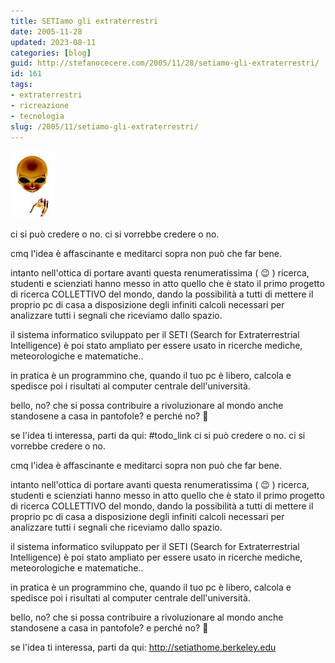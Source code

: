 ```yaml
---
title: SETIamo gli extraterrestri
date: 2005-11-28
updated: 2023-08-11
categories: [blog]
guid: http://stefanocecere.com/2005/11/28/setiamo-gli-extraterrestri/
id: 161
tags:
- extraterrestri
- ricreazione
- tecnologia
slug: /2005/11/setiamo-gli-extraterrestri/
---
```


![](../../../assets/img/post/2005/et.jpg)

ci si può credere o no. ci si vorrebbe credere o no.
  
cmq l'idea è affascinante e meditarci sopra non può che far bene.

intanto nell'ottica di portare avanti questa renumeratissima ( 😉 ) ricerca, studenti e scienziati hanno messo in atto quello che è stato il primo progetto di ricerca COLLETTIVO del mondo, dando la possibilità a tutti di mettere il proprio pc di casa a disposizione degli infiniti calcoli necessari per analizzare tutti i segnali che riceviamo dallo spazio.

il sistema informatico sviluppato per il SETI (Search for Extraterrestrial Intelligence) è poi stato ampliato per essere usato in ricerche mediche, meteorologiche e matematiche..
  
in pratica è un programmino che, quando il tuo pc è libero, calcola e spedisce poi i risultati al computer centrale dell'università.

bello, no? che si possa contribuire a rivoluzionare al mondo anche standosene a casa in pantofole? e perché no? 🙂

se l'idea ti interessa, parti da qui: #todo_link
ci si può credere o no. ci si vorrebbe credere o no.
  
cmq l'idea è affascinante e meditarci sopra non può che far bene.

intanto nell'ottica di portare avanti questa renumeratissima ( 😉 ) ricerca, studenti e scienziati hanno messo in atto quello che è stato il primo progetto di ricerca COLLETTIVO del mondo, dando la possibilità a tutti di mettere il proprio pc di casa a disposizione degli infiniti calcoli necessari per analizzare tutti i segnali che riceviamo dallo spazio.

il sistema informatico sviluppato per il SETI (Search for Extraterrestrial Intelligence) è poi stato ampliato per essere usato in ricerche mediche, meteorologiche e matematiche..
  
in pratica è un programmino che, quando il tuo pc è libero, calcola e spedisce poi i risultati al computer centrale dell'università.

bello, no? che si possa contribuire a rivoluzionare al mondo anche standosene a casa in pantofole? e perché no? 🙂

se l'idea ti interessa, parti da qui: http://setiathome.berkeley.edu
